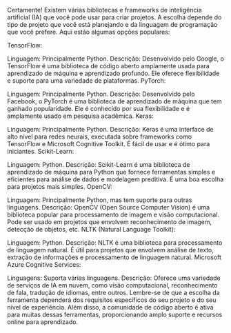 
Certamente! Existem várias bibliotecas e frameworks de inteligência artificial (IA) que você pode usar para criar projetos. A escolha depende do tipo de projeto que você está planejando e da linguagem de programação que você prefere. Aqui estão algumas opções populares:

TensorFlow:

Linguagem: Principalmente Python.
Descrição: Desenvolvido pelo Google, o TensorFlow é uma biblioteca de código aberto amplamente usada para aprendizado de máquina e aprendizado profundo. Ele oferece flexibilidade e suporte para uma variedade de plataformas.
PyTorch:

Linguagem: Principalmente Python.
Descrição: Desenvolvido pelo Facebook, o PyTorch é uma biblioteca de aprendizado de máquina que tem ganhado popularidade. Ele é conhecido por sua flexibilidade e é amplamente usado em pesquisa acadêmica.
Keras:

Linguagem: Principalmente Python.
Descrição: Keras é uma interface de alto nível para redes neurais, executada sobre frameworks como TensorFlow e Microsoft Cognitive Toolkit. É fácil de usar e é ótimo para iniciantes.
Scikit-Learn:

Linguagem: Python.
Descrição: Scikit-Learn é uma biblioteca de aprendizado de máquina para Python que fornece ferramentas simples e eficientes para análise de dados e modelagem preditiva. É uma boa escolha para projetos mais simples.
OpenCV:

Linguagem: Principalmente Python, mas tem suporte para outras linguagens.
Descrição: OpenCV (Open Source Computer Vision) é uma biblioteca popular para processamento de imagem e visão computacional. Pode ser usado em projetos que envolvem reconhecimento de imagem, detecção de objetos, etc.
NLTK (Natural Language Toolkit):

Linguagem: Python.
Descrição: NLTK é uma biblioteca para processamento de linguagem natural. É útil para projetos que envolvem análise de texto, extração de informações e processamento de linguagem natural.
Microsoft Azure Cognitive Services:

Linguagens: Suporta várias linguagens.
Descrição: Oferece uma variedade de serviços de IA em nuvem, como visão computacional, reconhecimento de fala, tradução de idiomas, entre outros.
Lembre-se de que a escolha da ferramenta dependerá dos requisitos específicos do seu projeto e do seu nível de experiência. Além disso, a comunidade de código aberto é ativa para muitas dessas ferramentas, proporcionando amplo suporte e recursos online para aprendizado.





